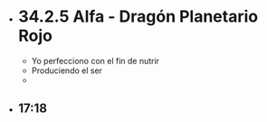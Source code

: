- # 34.2.5 Alfa - Dragón Planetario Rojo
	- Yo perfecciono con el fin de nutrir
	- Produciendo el ser
	-
- 17:18
	-